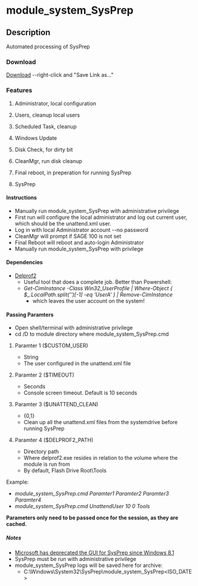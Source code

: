 # module_system_SysPrep


## Description

Automated processing of SysPrep


### Download

[Download](https://raw.githubusercontent.com/DavidGeeraerts/module_system_SysPrep/main/module_system_SysPrep.cmd) --right-click and "Save Link as..."


### Features

1. Administrator, local configuration

2. Users, cleanup local users

3. Scheduled Task, cleanup

4. Windows Update

5. Disk Check, for dirty bit

6. CleanMgr, run disk cleanup

7. Final reboot, in preperation for running SysPrep

8. SysPrep


#### Instructions

- Manually run module_system_SysPrep with administrative privilege
- First run will configure the local administrator and log out current user, which should be the unattend.xml user.
- Log in with local Administrator account --no password 
- CleanMgr will prompt if SAGE 100 is not set
- Final Reboot will reboot and auto-login Administrator
- Manually run module_system_SysPrep with privilege


#### Dependencies

- [Delprof2](https://helgeklein.com/free-tools/delprof2-user-profile-deletion-tool/)
	- Useful tool that does a complete job. Better than Powershell:
	- *Get-CimInstance -Class Win32_UserProfile | Where-Object { $_.LocalPath.split('\')[-1] -eq 'UserA' } | Remove-CimInstance*
		- which leaves the user account on the system!

#### Passing Paramters

- Open shell/terminal with administrative privilege
- cd /D to module directory where module_system_SysPrep.cmd
1. Paramter 1 ($CUSTOM_USER)
	- String
	- The user configured in the unattend.xml file

2. Paramter 2 ($TIMEOUT)
	- Seconds
	- Console screen timeout. Default is 10 seconds

3. Paramter 3 ($UNATTEND_CLEAN)
	- {0,1}
	- Clean up all the unattend.xml files from the systemdrive before running SysPrep

4. Paramter 4 ($DELPROF2_PATH)
	- Directory path
	- Where delprof2.exe resides in relation to the volume where the module is run from
	- By default, Flash Drive Root\Tools

Example:
- *module_system_SysPrep.cmd Paramter1 Paramter2 Paramter3 Paramter4*
- *module_system_SysPrep.cmd UnattendUser 10 0 Tools*

**Parameters only need to be passed once for the session, as they are cached.**

##### Notes

- [Microsoft has deprecated the GUI for SysPrep since Windows 8.1](https://docs.microsoft.com/en-us/windows-hardware/manufacture/desktop/sysprep--system-preparation--overview) 
- SysPrep must be run with administrative privilege  
- module_system_SysPrep logs will be saved here for archive:
	- C:\Windows\System32\SysPrep\module_system_SysPrep\<ISO_DATE>
